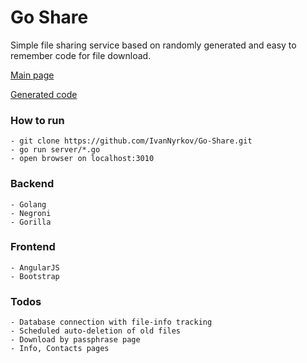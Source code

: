 # Go Share

Simple file sharing service based on randomly generated and easy to remember code for file download.

[Main page](http://cs630430.vk.me/v630430677/8e/jY04CyWwBhM.jpg)

[Generated code](http://cs630430.vk.me/v630430677/95/SUyOcnvlkJo.jpg)

### How to run
    - git clone https://github.com/IvanNyrkov/Go-Share.git
    - go run server/*.go
    - open browser on localhost:3010

### Backend
    - Golang
    - Negroni
    - Gorilla

### Frontend
    - AngularJS
    - Bootstrap

### Todos
    - Database connection with file-info tracking
    - Scheduled auto-deletion of old files
    - Download by passphrase page
    - Info, Contacts pages
